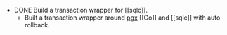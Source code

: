 - DONE Build a transaction wrapper for [[sqlc]].
	- Built a transaction wrapper around [pgx](https://github.com/jackc/pgx) [[Go]] and [[sqlc]] with auto rollback.